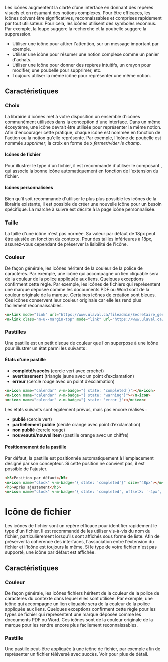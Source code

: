 Les icônes augmentent la clarté d’une interface en donnant des repères visuels et en résumant des notions complexes. Pour être efficaces, les icônes doivent être significatives, reconnaissables et comprises rapidement par tout utilisateur. Pour cela, les icônes utilisent des symboles reconnus. Par exemple, la loupe suggère la recherche et la poubelle suggère la suppression.

<modul-do>
    <ul>
        <li>Utiliser une icône pour attirer l'attention, sur un message important par exemple.</li>
        <li>Utiliser une icône pour résumer une notion complexe comme un panier d'achats.</li>
        <li>Utiliser une icône pour donner des repères intuitifs, un crayon pour modifier, une poubelle pour supprimer, etc.</li>
        <li>Toujours utiliser la même icône pour représenter une même notion.</li>
    </ul>
</modul-do>

## Caractéristiques

### Choix
La <m-link mode="link" url='/normes/normes-graphiques/iconographie'>librairie d'icônes</m-link> met à votre disposition un ensemble d'icônes communément utilisées dans la conception d'une interface. Dans un même écosytème, une icône devrait être utilisée pour représenter la même notion. Afin d'encourager cette pratique, chaque icône est nommée en fonction de l'action ou la notion qu'elle représente. Par exemple, l'icône de poubelle est nommée <em>supprimer</em>, la croix en forme de x <em>fermer/vider le champ</em>.

#### Icônes de fichier
Pour illustrer le type d'un fichier, il est recommandé d'utiliser le composant <modul-go name="m-icon-file"></modul-go>, qui associe la bonne icône automatiquement en fonction de l'extension du fichier.

#### Icônes personnalisées
Bien qu'il soit recommandé d'utiliser le plus plus possible les icônes de <m-link mode="link" url='/normes/normes-graphiques/iconographie'>la librairie existante</m-link>, il est possible de créer une nouvelle icône pour un besoin spécifique. La marche à suivre est décrite à la page <m-link mode="link" url='/normes/normes-graphiques/iconographie'>icône personnalisée</m-link>.

### Taille
La taille d'une icône n'est pas normée. Sa valeur par défaut de 18px peut être ajustée en fonction du contexte. Pour des tailles inférieures à 18px, assurez-vous cependant de préserver la lisibilité de l'icône.

### Couleur
De façon générale, les icônes héritent de la couleur de la police de caractères. Par exemple, une icône qui accompagne un lien cliquable sera de la couleur de la police appliquée aux liens. Quelques exceptions confirment cette règle. Par exemple, les icônes de fichiers qui représentent une marque déposée comme les docouments PDF ou Word sont de la couleur originale de la marque. Certaines icônes de création sont bleues. Ces icônes conservent leur couleur originale car elle les rend plus facilement reconnaissables.

<modul-demo>

```html
<m-link mode="link" url="https://www.ulaval.ca/fileadmin/Secretaire_general/Reglements/Reglement_des_etudes.pdf"><m-icon-file class="m-u--margin-right--s" size="16px" extension="pdf"></m-icon-file>Règlement des études</m-link><br/>
<m-link class="m-u--margin-top" mode="link" url="https://www.ulaval.ca/fileadmin/Secretaire_general/Reglements/Reglement_des_etudes.pdf"><m-icon-file class="m-u--margin-right--s" size="16px" extension="default"></m-icon-file>Fichier non reconnu</m-link>
```
</modul-demo>

### Pastilles
Une pastille est un petit disque de couleur que l'on superpose à une icône pour illustrer un état parmi les suivants&nbsp;:

#### États d'une pastille
* **complété/succès** (cercle vert avec crochet)
* **avertissement** (triangle jaune avec un point d’exclamation)
* **erreur** (cercle rouge avec un point d’exclamation)

<modul-demo>

```html
<m-icon name="calendar" v-m-badge="{ state: 'completed'}"></m-icon>
<m-icon name="calendar" v-m-badge="{ state: 'warning'}"></m-icon>
<m-icon name="calendar" v-m-badge="{ state: 'error'}"></m-icon>

```

</modul-demo>

Les états suivants sont également prévus, mais pas encore réalisés&nbsp;:

* **publié** (cercle vert)
* **partiellement publié** (cercle orange avec point d’exclamation)
* **non publié** (cercle rouge)
* **nouveauté/nouvel item** (pastille orange avec un chiffre)

#### Positionnement de la pastille
Par défaut, la pastille est positionnée automatiquement à l'emplacement désigné par son concepteur. Si cette position ne convient pas, il est possible de l'ajuster.

<modul-demo>

```html
<h5>Position par défaut</h5>
<m-icon name="clock" v-m-badge="{ state: 'completed'}" size="48px"></m-icon>
<h5>Après ajustement</h5>
<m-icon name="clock" v-m-badge="{ state: 'completed', offsetX: '-4px', offsetY: '-2px'}" size="48px"></m-icon>

```

</modul-demo>

# Icône de fichier
<!-- Exemple d'une liste d'icône de fichier avec non de fichier en libellé comme dans le téléverseur -->

Les icônes de fichier sont un repère efficace pour identifier rapidement le type d'un fichier. Il est recommandé de les utiliser vis-à-vis du nom du fichier, particulièrement lorsqu'ils sont affichés sous forme de liste. Afin de préserver la cohérence des interfaces, l'association entre l'extension du fichier et l'icône est toujours la même. Si le type de votre fichier n'est pas supporté, une icône par défaut est affichée.

## Caractéristiques

### Couleur
De façon générale, les icônes fichiers héritent de la couleur de la police de caractères du contexte dans lequel elles sont utilisée. Par exemple, une icône qui accompagne un lien cliquable sera de la couleur de la police appliquée aux liens. Quelques exceptions confirment cette règle pour les types de fichier qui représentent une marque déposée comme les docouments PDF ou Word. Ces icônes sont de la couleur originale de la marque pour les rendre encore plus facilement reconnaissables.
<!-- Exemple d'icône de fichier Word et PDF et d'autre dans la couleur d'origine. -->

### Pastille
Une pastille peut-être appliquée à une icône de fichier, par exemple afin de représenter un fichier téléversé avec succès. Voir <modul-go name=""></modul-go> pour plus de détail.
<!-- Exemple d'icône de fichier avec pastille comme dans le téléverseur succès et error -->
